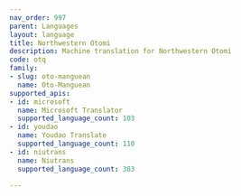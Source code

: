 ```yaml
---
nav_order: 997
parent: Languages
layout: language
title: Northwestern Otomi
description: Machine translation for Northwestern Otomi
code: otq
family:
- slug: oto-manguean
  name: Oto-Manguean
supported_apis:
- id: microsoft
  name: Microsoft Translator
  supported_language_count: 103
- id: youdao
  name: Youdao Translate
  supported_language_count: 110
- id: niutrans
  name: Niutrans
  supported_language_count: 383

---
```


